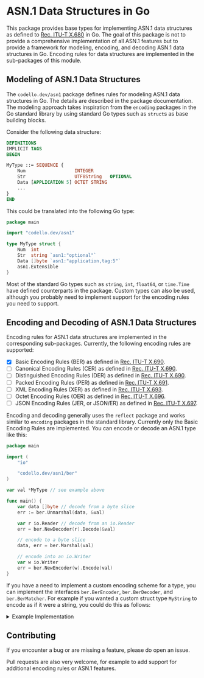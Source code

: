 # ASN.1 Data Structures in Go

This package provides base types for implementing ASN.1 data structures as defined to [Rec. ITU-T X.680] in Go.
The goal of this package is not to provide a comprehensive implementation of all ASN.1 features
but to provide a framework for modeling, encoding, and decoding ASN.1 data structures in Go.
Encoding rules for data structures are implemented in the sub-packages of this module.

[Rec. ITU-T X.680]: https://www.itu.int/rec/T-REC-X.680

## Modeling of ASN.1 Data Structures

The `codello.dev/asn1` package defines rules for modeling ASN.1 data structures in Go.
The details are described in the package documentation.
The modeling approach takes inspiration from the `encoding` packages in the Go standard library
by using standard Go types such as `struct`s as base building blocks.

Consider the following data structure:

```asn1
DEFINITIONS
IMPLICIT TAGS
BEGIN

MyType ::= SEQUENCE {
    Num                  INTEGER
    Str                  UTF8String   OPTIONAL
    Data [APPLICATION 5] OCTET STRING
    ...
}
END
```

This could be translated into the following Go type:

```go
package main

import "codello.dev/asn1"

type MyType struct {
	Num  int
	Str  string `asn1:"optional"`
	Data []byte `asn1:"application,tag:5"`
	asn1.Extensible
}
```

Most of the standard Go types such as `string`, `int`, `float64`, or `time.Time` have defined counterparts in the package.
Custom types can also be used, although you probably need to implement support for the encoding rules you need to support.

## Encoding and Decoding of ASN.1 Data Structures

Encoding rules for ASN.1 data structures are implemented in the corresponding sub-packages.
Currently, the following encoding rules are supported:

- [x] Basic Encoding Rules (BER) as defined in [Rec. ITU-T X.690].
- [ ] Canonical Encoding Rules (CER) as defined in [Rec. ITU-T X.690].
- [ ] Distinguished Encoding Rules (DER) as defined in [Rec. ITU-T X.690].
- [ ] Packed Encoding Rules (PER) as defined in [Rec. ITU-T X.691].
- [ ] XML Encoding Rules (XER) as defined in [Rec. ITU-T X.693].
- [ ] Octet Encoding Rules (OER) as defined in [Rec. ITU-T X.696].
- [ ] JSON Encoding Rules (JER, or JSON/ER) as defined in [Rec. ITU-T X.697].

[Rec. ITU-T X.690]: https://www.itu.int/rec/T-REC-X.690
[Rec. ITU-T X.691]: https://www.itu.int/rec/T-REC-X.691
[Rec. ITU-T X.693]: https://www.itu.int/rec/T-REC-X.693
[Rec. ITU-T X.696]: https://www.itu.int/rec/T-REC-X.696
[Rec. ITU-T X.697]: https://www.itu.int/rec/T-REC-X.697

Encoding and decoding generally uses the `reflect` package and works similar to `encoding` packages in the standard library.
Currently only the Basic Encoding Rules are implemented.
You can encode or decode an ASN.1 type like this:

```go
package main

import (
	"io"

	"codello.dev/asn1/ber"
)

var val *MyType // see example above

func main() {
	var data []byte // decode from a byte slice
	err := ber.Unmarshal(data, &val)

	var r io.Reader // decode from an io.Reader
	err = ber.NewDecoder(r).Decode(&val)

	// encode to a byte slice
	data, err = ber.Marshal(val)

	// encode into an io.Writer
	var w io.Writer
	err = ber.NewEncoder(w).Encode(val)
}
```

If you have a need to implement a custom encoding scheme for a type, you can implement the interfaces `ber.BerEncoder`, `ber.BerDecoder`, and `ber.BerMatcher`.
For example if you wanted a custom struct type `MyString` to encode as if it were a string, you could do this as follows:

<details>
<summary>Example Implementation</summary>

```go
package main

import (
	"io"
	"strings"

	"codello.dev/asn1"
	"codello.dev/asn1/ber"
)

type MyString struct {
	data string
	// other fields
}

// BerEncode defines how s is encoded using BER. It returns identification
// information of the element (its ber.Header) as well as an io.WriterTo.
// The io.WriterTo value will do the actual encoding of the value into bytes.
func (s *MyString) BerEncode() (ber.Header, io.WriterTo, error) {
	return ber.Header{
		Tag:    asn1.Tag{Class: asn1.ClassApplication, Number: 15},
		Length: len(s.data),
	}, strings.NewReader(s.data), nil
}

// BerMatch is used to implement ASN.1 OPTIONAL elements. It is called before
// BerDecode to find out, if an element with the specified tag could be decoded
// by s. If BerMatch is not implemented, a value matches any tag.
func (s *MyString) BerMatch(tag asn1.Tag) bool {
	return tag == asn1.Tag{Class: asn1.ClassApplication, Number: 15}
}

// BerDecode decodes a data stream from r into s. The ber.ElementReader type
// provides various methods to simplify reading primitive or constructed
// types. For constructed types a common strategy is to wrap it in a
// ber.Decoder to do recursive decoding.
func (s *MyString) BerDecode(_ asn1.Tag, r ber.ElementReader) error {
	// you
	buf := strings.Builder{}
	_, err := io.Copy(&buf, r)
	s.data = buf.String()
	return err
}
```
</details>

## Contributing

If you encounter a bug or are missing a feature, please do open an issue.

Pull requests are also very welcome, for example to add support for additional encoding rules or ASN.1 features.
